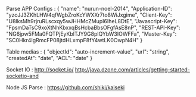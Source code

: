 Parse APP Configs : {
	"name": "nurun-noel-2014",
	"Application-ID": "yzcJJ3ZKhLHW4qfWgbZroKcYWXXr7to8WiJxgime",
	"Client-Key": "U8lksMh9rjruRLscxqy5wJHHMcZMupI6IheL8DtE",
	"Javascript-Key": "FpsmDaTsC9xoXtNhKbxxqBsHcbaBbsOFgfAsE8nP",
	"REST-API-Key": "NG6jpw5FMa0FQTPjEyKblTJY9G8plQYbW3IOWFFa",
	"Master-Key": "SC0Hkr4IgRmcFP08jtdHLxmpF8fY4wtLK0OwpN4H"
}

Table medias : {
	"objectId": "auto-increment-value",
	"url": "string",
	"createdAt": "date",
	"ACL": "date"
}

Socket IO : http://socket.io/
http://java.dzone.com/articles/getting-started-socketio-and

Node JS Parse : https://github.com/shiki/kaiseki
